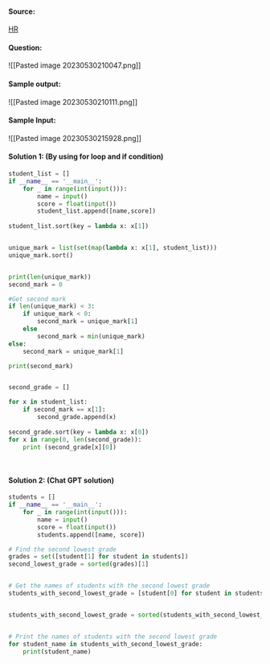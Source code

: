 #### Source:
[HR](https://www.hackerrank.com/challenges/nested-list/problem?isFullScreen=true)


#### Question:

![[Pasted image 20230530210047.png]]

#### Sample output:

![[Pasted image 20230530210111.png]]

#### Sample Input:

![[Pasted image 20230530215928.png]]

#### Solution 1: (By using for loop and if condition)

```python
student_list = []
if __name__ == '__main__':
    for _ in range(int(input())):
        name = input()
        score = float(input())
        student_list.append([name,score])
        
student_list.sort(key = lambda x: x[1])


unique_mark = list(set(map(lambda x: x[1], student_list)))
unique_mark.sort()


print(len(unique_mark))
second_mark = 0

#Get second mark 
if len(unique_mark) < 3:
    if unique_mark < 0:
        second_mark = unique_mark[1]
    else
        second_mark = min(unique_mark)
else:
    second_mark = unique_mark[1]

print(second_mark)


second_grade = []

for x in student_list:
    if second_mark == x[1]:
        second_grade.append(x)
        
second_grade.sort(key = lambda x: x[0])
for x in range(0, len(second_grade)):
    print (second_grade[x][0])
    
    
```


#### Solution 2: (Chat GPT solution)

```python
students = []
if __name__ == '__main__':
    for _ in range(int(input())):
        name = input()
        score = float(input())
        students.append([name, score])

# Find the second lowest grade
grades = set([student[1] for student in students])
second_lowest_grade = sorted(grades)[1]


# Get the names of students with the second lowest grade
students_with_second_lowest_grade = [student[0] for student in students if student[1] == second_lowest_grade]


students_with_second_lowest_grade = sorted(students_with_second_lowest_grade)


# Print the names of students with the second lowest grade
for student_name in students_with_second_lowest_grade:
    print(student_name)
```

